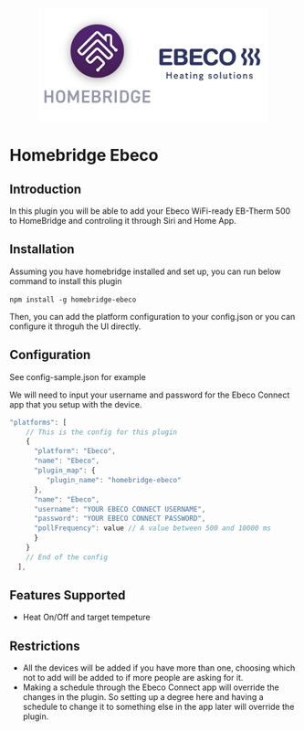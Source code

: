 
<p align="center">

<img src="ebeco_homebridge.png" width="400">

</p>


# Homebridge Ebeco

## Introduction
In this plugin you will be able to add your Ebeco WiFi-ready EB-Therm 500 to HomeBridge and controling it through Siri and Home App.

## Installation

Assuming you have homebridge installed and set up, you can run below command to install this plugin

`npm install -g homebridge-ebeco`

Then, you can add the platform configuration to your config.json or you can configure it throguh the UI directly.

## Configuration

See config-sample.json for example

We will need to input your username and password for the Ebeco Connect app that you setup with the device.

```js
"platforms": [
    // This is the config for this plugin  
    {
      "platform": "Ebeco",
      "name": "Ebeco",
      "plugin_map": {
         "plugin_name": "homebridge-ebeco"
      },
      "name": "Ebeco",
      "username": "YOUR EBECO CONNECT USERNAME",
      "password": "YOUR EBECO CONNECT PASSWORD",
      "pollFrequency": value // A value between 500 and 10000 ms
      }
    }
    // End of the config
  ],
```

## Features Supported

* Heat On/Off and target tempeture

## Restrictions

* All the devices will be added if you have more than one, choosing which not to add will be added to if more people are asking for it.
* Making a schedule through the Ebeco Connect app will override the changes in the plugin. So setting up a degree here and having a schedule to change it to something else in the app later will override the plugin.


